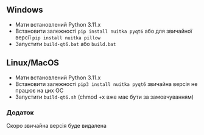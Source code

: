 ## Windows
 - Мати встановлений Python 3.11.x
 - Встановити залежності `pip install nuitka pyqt6` або для звичайної версії `pip install nuitka pillow`
 - Запустити `build-qt6.bat` або `build.bat`

## Linux/MacOS
 - Мати встановлений Python 3.11.x
 - Встановити залежності `pip3 install nuitka pyqt6` звичайна версія не працює на цих ОС
 - Запустити `build-qt6.sh` (chmod +x вже має бути за замовчуванням)

### Додаток
Скоро звичайна версія буде видалена